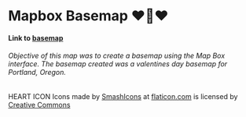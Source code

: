 # Mapbox Basemap :heart::sparkling_heart::heart:
#### Link to [basemap](http://garciahan.github.io/Basemap_MapBox/index.html)
###### Objective of this map was to create a basemap using the Map Box interface. The basemap created was a valentines day basemap for Portland, Oregon.

HEART ICON Icons made by [SmashIcons](https://www.flaticon.com/authors/smashicons) at [flaticon.com](https://www.flaticon.com) is licensed by [Creative Commons](http://creativecommons.org/licenses/by/3.0/)

